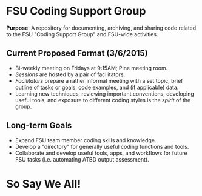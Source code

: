 # FSU Coding Support Group
**Purpose**: A repository for documenting, archiving, and sharing code related to the FSU "Coding Support Group" and FSU-wide activities. 

## Current Proposed Format (3/6/2015)
* Bi-weekly meeting on Fridays at 9:15AM; Pine meeting room.
* *Sessions* are hosted by a pair of facilitators. 
* *Facilitators* prepare a rather informal meeting with a set topic, brief outline of tasks or goals, code examples, and (if applicable) data. 
* Learning new techniques, reviewing important conventions, developing useful tools, and exposure to different coding styles is the *spirit* of the group. 

## Long-term Goals
* Expand FSU team member coding skills and knowledge. 
* Develop a "directory" for generally useful coding functions and tools.
* Collaborate and develop useful tools, apps, and workflows for future FSU tasks (i.e. automating ATBD output assessment).


# So Say We All!
